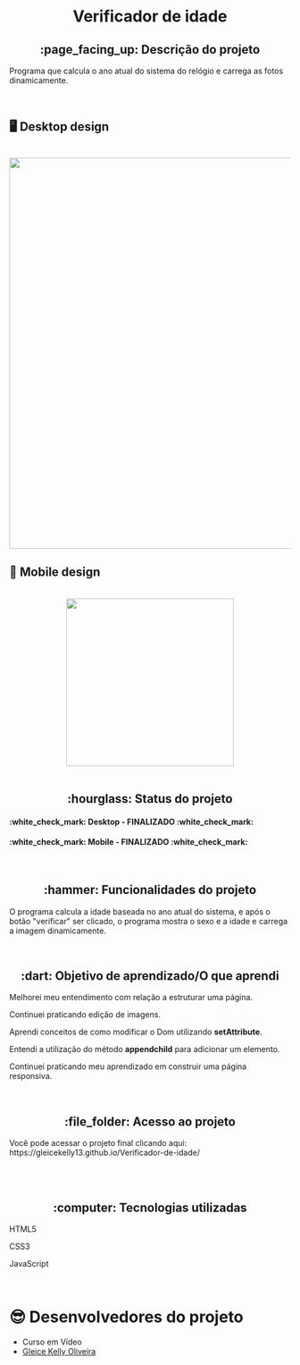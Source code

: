 <h1 align="center">Verificador de idade</h1>
<h2 align="center">:page_facing_up: Descrição do projeto</h2>
<p>Programa que calcula o ano atual do sistema do relógio e carrega as fotos dinamicamente.</p>
<br>

## :desktop_computer: Desktop design
<br>
<div align="center">
<img src="https://user-images.githubusercontent.com/80974593/195214999-3876da95-e94c-4839-81ca-f43f53347a86.png"  width="700">
</div>
 
## :iphone: Mobile design
<br>
<div align="center">
<img src="https://user-images.githubusercontent.com/80974593/195217241-2175760d-3449-4b22-8024-f07b53b39870.png"  width="300">
</div>
<br>

<h2 align="center">:hourglass: Status do projeto </h2>
<h4>:white_check_mark: Desktop - FINALIZADO :white_check_mark: </h4> 
<h4>:white_check_mark: Mobile - FINALIZADO :white_check_mark: </h4>
<br>

<h2 align="center">:hammer: Funcionalidades do projeto </h2>
<p>O programa calcula a idade baseada no ano atual do sistema, e após o botão "verificar" ser clicado, o programa mostra o sexo e a idade e carrega a imagem dinamicamente.
</p>
<br>

<h2 align="center"> :dart: Objetivo de aprendizado/O que aprendi </h2>
<p>Melhorei meu entendimento com relação a estruturar uma página.</p>
<p>Continuei praticando edição de imagens.</p>
<p>Aprendi conceitos de como modificar o Dom utilizando <strong>setAttribute</strong>.</p>
<p>Entendi a utilização do método <strong>appendchild</strong> para adicionar um elemento.</p>
<p>Continuei praticando meu aprendizado em construir uma página responsiva.</p>
<br>

<h2 align="center"> :file_folder: Acesso ao projeto </h2>
<p> Você pode acessar o projeto final clicando aqui: https://gleicekelly13.github.io/Verificador-de-idade/ </p>
<br>

<br>
<h2 align="center"> :computer: Tecnologias utilizadas </h2>
<p>HTML5</p>
<p>CSS3</p>
<p>JavaScript</p>
<br>

# :sunglasses: Desenvolvedores do projeto

- Curso em Vídeo
- [Gleice Kelly Oliveira](https://www.linkedin.com/in/gleicekelly13/)
